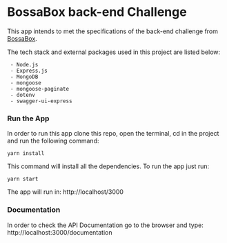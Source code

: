 # BossaBox back-end Challenge

This app intends to met the specifications of the back-end challenge from [BossaBox](https://bossabox.com).

The tech stack and external packages used in this project are listed below:
```
 - Node.js
 - Express.js
 - MongoDB
 - mongoose
 - mongoose-paginate
 - dotenv
 - swagger-ui-express
```

### Run the App
In order to run this app clone this repo, open the terminal, cd in the project and run the following command:
```
yarn install
```
This command will install all the dependencies. To run the app just run:
```
yarn start
```

The app will run in: http://localhost/3000

### Documentation
In order to check the API Documentation go to the browser and type: http://localhost:3000/documentation



